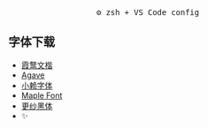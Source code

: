 
<pre align="center">
⚙️ zsh + VS Code config
</pre>

## 字体下载

- [霞鹜文楷](https://github.com/lxgw/LxgwWenKai)
- [Agave](https://github.com/blobject/agave)
- [小赖字体](https://www.maoken.com/freefonts/4306.html)
- [Maple Font](https://github.com/subframe7536/Maple-font/blob/v5/README_CN.md)
- [更纱黑体](https://github.com/laishulu/Sarasa-Mono-SC-Nerd)
- ✨